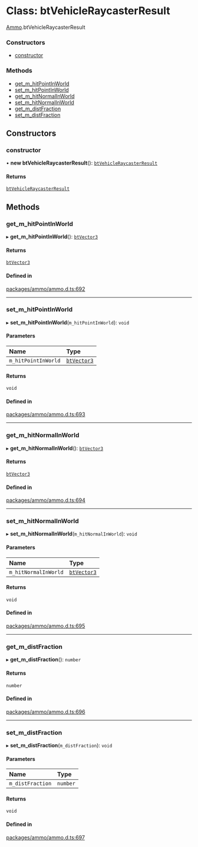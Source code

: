 # Class: btVehicleRaycasterResult

[Ammo](../modules/Ammo.md).btVehicleRaycasterResult

### Constructors

- [constructor](Ammo.btVehicleRaycasterResult.md#constructor)

### Methods

- [get\_m\_hitPointInWorld](Ammo.btVehicleRaycasterResult.md#get_m_hitpointinworld)
- [set\_m\_hitPointInWorld](Ammo.btVehicleRaycasterResult.md#set_m_hitpointinworld)
- [get\_m\_hitNormalInWorld](Ammo.btVehicleRaycasterResult.md#get_m_hitnormalinworld)
- [set\_m\_hitNormalInWorld](Ammo.btVehicleRaycasterResult.md#set_m_hitnormalinworld)
- [get\_m\_distFraction](Ammo.btVehicleRaycasterResult.md#get_m_distfraction)
- [set\_m\_distFraction](Ammo.btVehicleRaycasterResult.md#set_m_distfraction)

## Constructors

### constructor

• **new btVehicleRaycasterResult**(): [`btVehicleRaycasterResult`](Ammo.btVehicleRaycasterResult.md)

#### Returns

[`btVehicleRaycasterResult`](Ammo.btVehicleRaycasterResult.md)

## Methods

### get\_m\_hitPointInWorld

▸ **get_m_hitPointInWorld**(): [`btVector3`](Ammo.btVector3.md)

#### Returns

[`btVector3`](Ammo.btVector3.md)

#### Defined in

[packages/ammo/ammo.d.ts:692](https://github.com/Orillusion/orillusion/blob/main/packages/ammo/ammo.d.ts#L692)

___

### set\_m\_hitPointInWorld

▸ **set_m_hitPointInWorld**(`m_hitPointInWorld`): `void`

#### Parameters

| Name | Type |
| :------ | :------ |
| `m_hitPointInWorld` | [`btVector3`](Ammo.btVector3.md) |

#### Returns

`void`

#### Defined in

[packages/ammo/ammo.d.ts:693](https://github.com/Orillusion/orillusion/blob/main/packages/ammo/ammo.d.ts#L693)

___

### get\_m\_hitNormalInWorld

▸ **get_m_hitNormalInWorld**(): [`btVector3`](Ammo.btVector3.md)

#### Returns

[`btVector3`](Ammo.btVector3.md)

#### Defined in

[packages/ammo/ammo.d.ts:694](https://github.com/Orillusion/orillusion/blob/main/packages/ammo/ammo.d.ts#L694)

___

### set\_m\_hitNormalInWorld

▸ **set_m_hitNormalInWorld**(`m_hitNormalInWorld`): `void`

#### Parameters

| Name | Type |
| :------ | :------ |
| `m_hitNormalInWorld` | [`btVector3`](Ammo.btVector3.md) |

#### Returns

`void`

#### Defined in

[packages/ammo/ammo.d.ts:695](https://github.com/Orillusion/orillusion/blob/main/packages/ammo/ammo.d.ts#L695)

___

### get\_m\_distFraction

▸ **get_m_distFraction**(): `number`

#### Returns

`number`

#### Defined in

[packages/ammo/ammo.d.ts:696](https://github.com/Orillusion/orillusion/blob/main/packages/ammo/ammo.d.ts#L696)

___

### set\_m\_distFraction

▸ **set_m_distFraction**(`m_distFraction`): `void`

#### Parameters

| Name | Type |
| :------ | :------ |
| `m_distFraction` | `number` |

#### Returns

`void`

#### Defined in

[packages/ammo/ammo.d.ts:697](https://github.com/Orillusion/orillusion/blob/main/packages/ammo/ammo.d.ts#L697)
